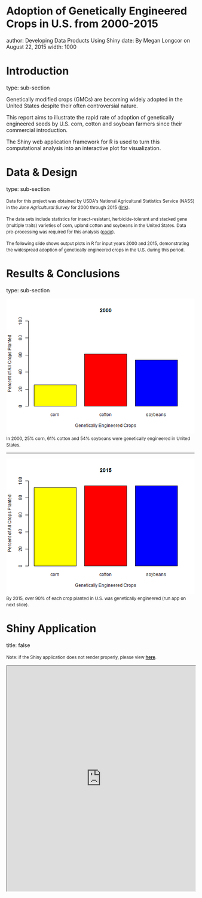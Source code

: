 Adoption of Genetically Engineered Crops in U.S. from 2000-2015
========================================================
author: Developing Data Products Using Shiny
date: By Megan Longcor on August 22, 2015
width: 1000


Introduction
========================================================
type: sub-section

Genetically modified crops (GMCs) are becoming widely adopted in the United States despite their often controversial nature.

This report aims to illustrate the rapid rate of adoption of genetically engineered seeds by U.S. corn, cotton and soybean farmers since their commercial introduction.

The Shiny web application framework for R is used to turn this computational analysis into an interactive plot for visualization.


Data & Design
========================================================
type: sub-section

<small>Data for this project was obtained by USDA's National Agricultural Statistics Service (NASS) in the *June Agricultural Survey* for 2000 through 2015 (<a href="http://ers.usda.gov/data-products/adoption-of-genetically-engineered-crops-in-the-us.aspx" target="_blank">link</a>).</small>

<small>The data sets include statistics for insect-resistant, herbicide-tolerant and stacked gene (multiple traits) varieties of corn, upland cotton and soybeans in the United States.  Data pre-processing was required for this analysis (<a href="https://github.com/megdna/GeneticallyEngineeredCrops" target="_blank">code</a>).</small>

<small>The following slide shows output plots in R for input years 2000 and 2015, demonstrating the widespread adoption of genetically engineered crops in the U.S. during this period.</small>


Results & Conclusions
========================================================
type: sub-section


![plot of chunk 2000](GEcrops-figure/2000-1.png) 
<small>In 2000, 25% corn, 61% cotton and 54% soybeans were genetically engineered in United States.</small>

***

![plot of chunk 2015](GEcrops-figure/2015-1.png) 
<small>By 2015, over 90% of each crop planted in U.S. was genetically engineered (run app on next slide).</small>

Shiny Application
========================================================
title: false

<small>Note: if the Shiny application does not render properly, please view **<a href="https://megdna.shinyapps.io/GeneticallyEngineeredCrops" target="_blank">here</a>**.</small>

<iframe src="https://megdna.shinyapps.io/GeneticallyEngineeredCrops" height="600" width="100%"></iframe>
